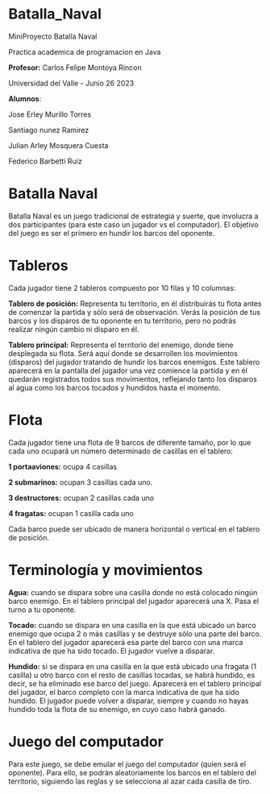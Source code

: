 # Batalla_Naval
MiniProyecto Batalla Naval

Practica academica de programacion en Java

**Profesor:**
Carlos Felipe Montoya Rincon

Universidad del Valle - Junio 26 2023


**Alumnos**:

Jose Erley Murillo Torres

Santiago nunez Ramirez

Julian Arley Mosquera Cuesta

Federico Barbetti Ruiz

# Batalla Naval
Batalla Naval es un juego tradicional de estrategia y suerte, que involucra a dos participantes (para este caso un jugador vs el computador). El objetivo del juego es ser el primero en hundir los barcos del oponente.

# Tableros
Cada jugador tiene 2 tableros compuesto por 10 filas y 10 columnas:

**Tablero de posición:** Representa tu territorio, en él distribuirás tu flota antes de comenzar la partida y sólo será de observación. Verás la posición de tus barcos y los disparos de tu oponente en tu territorio, pero no podrás realizar ningún cambio ni disparo en él.

**Tablero principal:** Representa el territorio del enemigo, donde tiene desplegada su flota. Será aquí donde se desarrollen los movimientos (disparos) del jugador tratando de hundir los barcos enemigos. Este tablero aparecerá en la pantalla del jugador una vez comience la partida y en él quedarán registrados todos sus movimientos, reflejando tanto los disparos al agua como los barcos tocados y hundidos hasta el momento.

# Flota
Cada jugador tiene una flota de 9 barcos de diferente tamaño, por lo que cada uno ocupará un número determinado de casillas en el tablero:

**1 portaaviones:** ocupa 4 casillas

**2 submarinos:** ocupan 3 casillas cada uno.

**3 destructores:** ocupan 2 casillas cada uno

**4 fragatas:** ocupan 1 casilla cada uno

Cada barco puede ser ubicado de manera horizontal o vertical en el tablero de posición.

# Terminología y movimientos
**Agua:** cuando se dispara sobre una casilla donde no está colocado ningún barco enemigo. En el tablero principal del jugador aparecerá una X. Pasa el turno a tu oponente.

**Tocado:** cuando se dispara en una casilla en la que está ubicado un barco enemigo que ocupa 2 o más casillas y se destruye sólo una parte del barco. En el tablero del jugador aparecerá esa parte del barco con una marca indicativa de que ha sido tocado. El jugador vuelve a disparar.

**Hundido:** si se dispara en una casilla en la que está ubicado una fragata (1 casilla) u otro barco con el resto de casillas tocadas, se habrá hundido, es decir, se ha eliminado ese barco del juego. Aparecerá en el tablero principal del jugador, el barco completo con la marca indicativa de que ha sido hundido. El jugador puede volver a disparar, siempre y cuando no hayas hundido toda la flota de su enemigo, en cuyo caso habrá ganado.

# Juego del computador
Para este juego, se debe emular el juego del computador (quien será el oponente). Para ello, se podrán aleatoriamente los barcos en el tablero del territorio, siguiendo las reglas y se selecciona al azar cada casilla de tiro.




